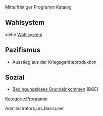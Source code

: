 Mittelfristiger Programm Katalog

Wahlsystem
----------

siehe [Wahlsystem](/wiki/Wahlsystem "wikilink")

Pazifismus
----------

-   Ausstieg aus der Kriegsgeräteproduktion

Sozial
------

-   [Bedingungsloses
    Grundeinkommen](/wiki/Bedingungsloses_Grundeinkommen "wikilink") (BGE)

[Kategorie:Programm](/wiki/Kategorie:Programm "wikilink")

<accesscontrol>Administrators,urs,Basicuser</accesscontrol>
